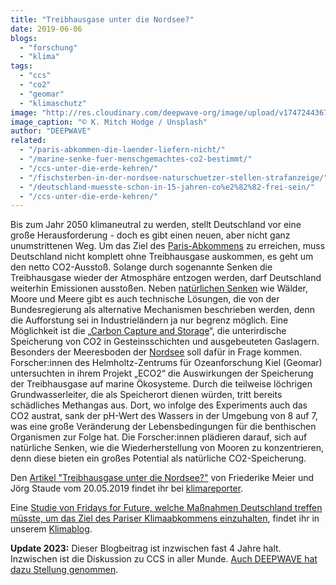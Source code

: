 ```yaml
---
title: "Treibhausgase unter die Nordsee?"
date: 2019-06-06
blogs: 
  - "forschung"
  - "klima"
tags: 
  - "ccs"
  - "co2"
  - "geomar"
  - "klimaschutz"
image: "http://res.cloudinary.com/deepwave-org/image/upload/v1747244367/deepwave.org/k-mitch-hodge-spHGjF80AQE-unsplash-scaled.jpg"
image_caption: "© K. Mitch Hodge / Unsplash"
author: "DEEPWAVE"
related: 
  - "/paris-abkommen-die-laender-liefern-nicht/"
  - "/marine-senke-fuer-menschgemachtes-co2-bestimmt/"
  - "/ccs-unter-die-erde-kehren/"
  - "/fischsterben-in-der-nordsee-naturschuetzer-stellen-strafanzeige/"
  - "/deutschland-muesste-schon-in-15-jahren-co%e2%82%82-frei-sein/"
  - "/ccs-unter-die-erde-kehren/"
---
```


Bis zum Jahr 2050 klimaneutral zu werden, stellt Deutschland vor eine große Herausforderung - doch es gibt einen neuen, aber nicht ganz unumstrittenen Weg. Um das Ziel des [Paris-Abkommens](https://www.deepwave.org/paris-abkommen-die-laender-liefern-nicht/) zu erreichen, muss Deutschland nicht komplett ohne Treibhausgase auskommen, es geht um den netto CO2-Ausstoß. Solange durch sogenannte Senken die Treibhausgase wieder der Atmosphäre entzogen werden, darf Deutschland weiterhin Emissionen ausstoßen. Neben [natürlichen Senken](https://www.deepwave.org/marine-senke-fuer-menschgemachtes-co2-bestimmt/) wie Wälder, Moore und Meere gibt es auch technische Lösungen, die von der Bundesregierung als alternative Mechanismen beschrieben werden, denn die Aufforstung sei in Industrieländern ja nur begrenz möglich. Eine Möglichkeit ist die „[Carbon Capture and Storage](https://www.deepwave.org/ccs-unter-die-erde-kehren/)“, die unterirdische Speicherung von CO2 in Gesteinsschichten und ausgebeuteten Gaslagern. Besonders der Meeresboden der [Nordsee](https://www.deepwave.org/fischsterben-in-der-nordsee-naturschuetzer-stellen-strafanzeige/) soll dafür in Frage kommen. Forscher:innen des Helmholtz-Zentrums für Ozeanforschung Kiel (Geomar) untersuchten in ihrem Projekt „ECO2“ die Auswirkungen der Speicherung der Treibhausgase auf marine Ökosysteme. Durch die teilweise löchrigen Grundwasserleiter, die als Speicherort dienen würden, tritt bereits schädliches Methangas aus. Dort, wo infolge des Experiments auch das CO2 austrat, sank der pH-Wert des Wassers in der Umgebung von 8 auf 7, was eine große Veränderung der Lebensbedingungen für die benthischen Organismen zur Folge hat. Die Forscher:innen plädieren darauf, sich auf natürliche Senken, wie die Wiederherstellung von Mooren zu konzentrieren, denn diese bieten ein großes Potential als natürliche CO2-Speicherung.

Den [Artikel "Treibhausgase unter die Nordsee?"](https://www.klimareporter.de/technik/treibhausgase-unter-die-nordsee) von Friederike Meier und Jörg Staude vom 20.05.2019 findet ihr bei [klimareporter](https://www.klimareporter.de).

Eine [Studie von Fridays for Future, welche Maßnahmen Deutschland treffen müsste, um das Ziel des Pariser Klimaabkommens einzuhalten](https://www.deepwave.org/deutschland-muesste-schon-in-15-jahren-co%e2%82%82-frei-sein/), findet ihr in unserem [Klimablog](https://www.deepwave.org/blogs/klima/).

**Update 2023:** Dieser Blogbeitrag ist inzwischen fast 4 Jahre halt. Inzwischen ist die Diskussion zu CCS in aller Munde. [Auch DEEPWAVE hat dazu Stellung genommen](https://www.deepwave.org/ccs-unter-die-erde-kehren/).
